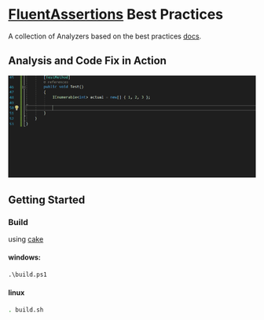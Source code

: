 # [FluentAssertions](http://fluentassertions.com/) Best Practices

A collection of Analyzers based on the best practices [docs](https://github.com/fluentassertions/fluentassertions/tree/release-5.0/docs/_data/tips).

## Analysis and Code Fix in Action

![Demo](assets/demo.gif)

## Getting Started

### Build

using [cake](https://cakebuild.net/)

#### windows:

```ps
.\build.ps1
```

#### linux

```sh
. build.sh
```
